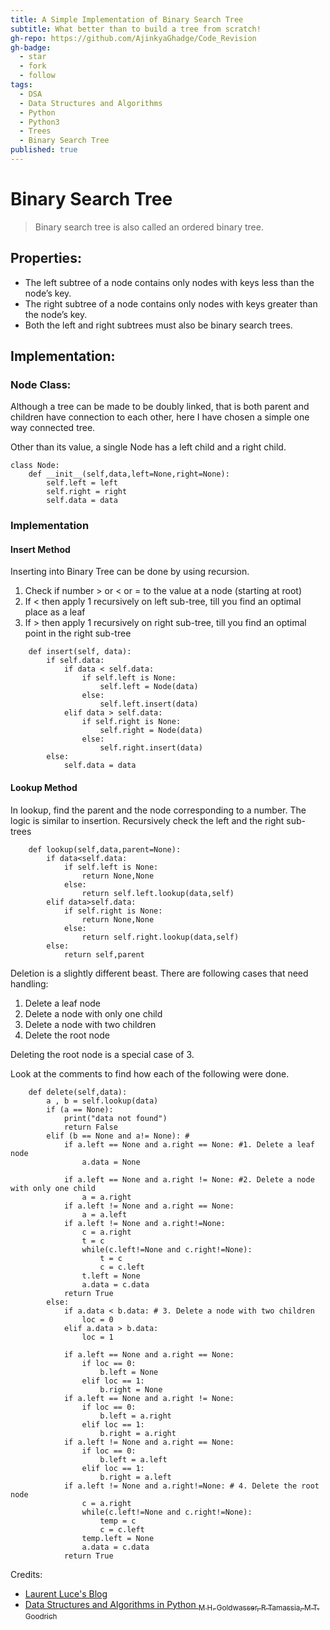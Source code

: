 ```yaml
---
title: A Simple Implementation of Binary Search Tree
subtitle: What better than to build a tree from scratch!
gh-repo: https://github.com/AjinkyaGhadge/Code_Revision
gh-badge:
  - star
  - fork
  - follow
tags:
  - DSA
  - Data Structures and Algorithms
  - Python
  - Python3
  - Trees
  - Binary Search Tree
published: true
---
```

# Binary Search Tree

> Binary search tree is also called an ordered binary tree.

## Properties:
* The left subtree of a node contains only nodes with keys less than the node’s key.
* The right subtree of a node contains only nodes with keys greater than the node’s key.
* Both the left and right subtrees must also be binary search trees.


## Implementation:

### Node Class:

Although a tree can be made to be doubly linked, that is both parent and children have connection to each other, here I have chosen a simple one way connected tree.

Other than its value, a single Node has a left child and a right child. 

```
class Node:
    def __init__(self,data,left=None,right=None):
        self.left = left
        self.right = right
        self.data = data
```

### Implementation

#### Insert Method

Inserting into Binary Tree can be done by using recursion. 

1. Check if number > or < or = to the value at a node (starting at root)
2. If < then apply 1 recursively on left sub-tree, till you find an optimal place as a leaf
3. If > then apply 1 recursively on right sub-tree, till you find an optimal point in the right sub-tree

```
    def insert(self, data):
        if self.data:
            if data < self.data:
                if self.left is None:
                    self.left = Node(data)
                else:
                    self.left.insert(data)
            elif data > self.data:
                if self.right is None:
                    self.right = Node(data)
                else:
                    self.right.insert(data)
        else:
            self.data = data
```
#### Lookup Method

In lookup, find the parent and the node corresponding to a number. The logic is similar to insertion. Recursively check the left and the right sub-trees

```
    def lookup(self,data,parent=None):
        if data<self.data:
            if self.left is None:
                return None,None
            else:
                return self.left.lookup(data,self)
        elif data>self.data:
            if self.right is None:
                return None,None
            else:
                return self.right.lookup(data,self)
        else:
            return self,parent
```

Deletion is a slightly different beast. There are following cases that need handling:

1. Delete a leaf node
2. Delete a node with only one child
3. Delete a node with two children 
4. Delete the root node

Deleting the root node is a special case of 3.

Look at the comments to find how each of the following were done.

```
    def delete(self,data):
        a , b = self.lookup(data)
        if (a == None):
            print("data not found")
            return False
        elif (b == None and a!= None): # 
            if a.left == None and a.right == None: #1. Delete a leaf node
                a.data = None

            if a.left == None and a.right != None: #2. Delete a node with only one child
                a = a.right
            if a.left != None and a.right == None:
                a = a.left
            if a.left != None and a.right!=None:
                c = a.right
                t = c
                while(c.left!=None and c.right!=None):
                    t = c
                    c = c.left
                t.left = None
                a.data = c.data
            return True
        else:
            if a.data < b.data: # 3. Delete a node with two children 
                loc = 0
            elif a.data > b.data:
                loc = 1
            
            if a.left == None and a.right == None:
                if loc == 0:
                    b.left = None
                elif loc == 1:
                    b.right = None
            if a.left == None and a.right != None:
                if loc == 0:
                    b.left = a.right
                elif loc == 1:
                    b.right = a.right
            if a.left != None and a.right == None:
                if loc == 0:
                    b.left = a.left
                elif loc == 1:
                    b.right = a.left
            if a.left != None and a.right!=None: # 4. Delete the root node
                c = a.right
                while(c.left!=None and c.right!=None):
                    temp = c
                    c = c.left
                temp.left = None
                a.data = c.data
            return True

```

Credits:
* [Laurent Luce's Blog](http://www.laurentluce.com/posts/binary-search-tree-library-in-python/)
* [Data Structures and Algorithms in Python <sub> M H. Goldwasser, R Tamassia, M T. Goodrich </sub>](https://www.oreilly.com/library/view/data-structures-and/9781118290279/)